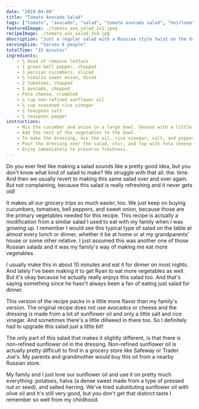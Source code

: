 ```yaml
---
date: "2019-04-09"
title: "Tomato Avocado Salad"
tags: ["tomato", "avocado", "salad", "tomato avocado salad", "heirloom"]
featuredImage: ./tomato_avo_salad_1x1.jpeg
recipeImage: ./tomato_avo_salad_3x4.jpg
description: "Just a regular salad with a Russian style twist on the dressing. Great as a starter or a meal."
servingSize: "Serves 4 people"
totalTime: "15 minutes"
ingredients:
    - ½ head of romaine lettuce
    - 1 green bell pepper, chopped
    - 3 persian cucumbers, sliced
    - ½ vidalia sweet onion, diced
    - 2 tomatoes, chopped
    - 1 avocado, chopped
    - Feta cheese, crumbled
    - ¼ cup non-refined sunflower oil
    - ¼ cup seasoned rice vinegar 
    - ¼ teaspoon salt
    - ¼ teaspoon pepper
instructions:
    - Mix the cucumber and onion in a large bowl. Season with a little salt. It is especially important to salt the cucumbers separately from the dressing, since they will absorb that saltiness and improve the flavor of the salad. 
    - Add the rest of the vegetables to the bowl.
    - To make the dressing, mix the oil, rice vinegar, salt, and pepper, and pour over the vegetables. If you don’t have sunflower oil, you can always use olive oil as a replacement. 
    - Pour the dressing over the salad, stir, and top with feta cheese. 
    - Enjoy immediately to preserve freshness.
---
```

Do you ever feel like making a salad sounds like a pretty good idea, but you don't know what kind of salad to make? We struggle with that all. the. time. And then we usually revert to making this same salad over and over again. But not complaining, because this salad is really refreshing and it never gets old!

It makes all our grocery trips so much easier, too. We just keep on buying cucumbers, tomatoes, bell peppers, and sweet onion, because those are the primary vegetables needed for this recipe.
This recipe is actually a modification from a similar salad I used to eat with my family when I was growing up. I remember I would see this typical type of salad on the table at almost every lunch or dinner, whether it be at home or at my grandparents' house or some other relative. I just assumed this was another one of those Russian salads and it was my family's way of making me eat more vegetables.

I usually make this in about 10 minutes and eat it for dinner on most nights. And lately I've been making it to get Ryan to eat more vegetables as well. But it's okay because he actually really enjoys this salad too. And that's saying something since he hasn't always been a fan of eating just salad for dinner.

This version of the recipe packs in a little more flavor than my family's version. The original recipe does not use avocados or cheese and the dressing is made from a lot of sunflower oil and only a little salt and rice vinegar. And sometimes there's a little dillweed in there too. So I definitely had to upgrade this salad just a little bit!

The only part of this salad that makes it slightly different, is that there is non-refined sunflower oil in the dressing. Non-refined sunflower oil is actually pretty difficult to find in a grocery store like Safeway or Trader Joe's. My parents and grandmother would buy this oil from a nearby Russian store.

My family and I just love our sunflower oil and use it on pretty much everything: potatoes, halva (a dense sweet made from a type of pressed nut or seed), and salted herring. We've tried substituting sunflower oil with olive oil and it's still very good, but you don't get that distinct taste I remember so well from my childhood.